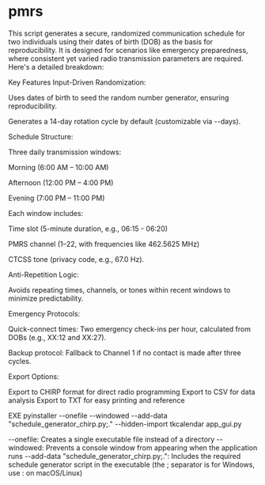 # pmrs

This script generates a secure, randomized communication schedule for two individuals using their dates of birth (DOB) as the basis for reproducibility. It is designed for scenarios like emergency preparedness, where consistent yet varied radio transmission parameters are required. Here's a detailed breakdown:

Key Features
Input-Driven Randomization:

Uses dates of birth to seed the random number generator, ensuring reproducibility.

Generates a 14-day rotation cycle by default (customizable via --days).

Schedule Structure:

Three daily transmission windows:

Morning (6:00 AM – 10:00 AM)

Afternoon (12:00 PM – 4:00 PM)

Evening (7:00 PM – 11:00 PM)

Each window includes:

Time slot (5-minute duration, e.g., 06:15 - 06:20)

PMRS channel (1–22, with frequencies like 462.5625 MHz)

CTCSS tone (privacy code, e.g., 67.0 Hz).

Anti-Repetition Logic:

Avoids repeating times, channels, or tones within recent windows to minimize predictability.

Emergency Protocols:

Quick-connect times: Two emergency check-ins per hour, calculated from DOBs (e.g., XX:12 and XX:27).

Backup protocol: Fallback to Channel 1 if no contact is made after three cycles.

Export Options:

Export to CHIRP format for direct radio programming
Export to CSV for data analysis
Export to TXT for easy printing and reference

EXE
pyinstaller --onefile --windowed --add-data "schedule_generator_chirp.py;." --hidden-import tkcalendar app_gui.py

--onefile: Creates a single executable file instead of a directory
--windowed: Prevents a console window from appearing when the application runs
--add-data "schedule_generator_chirp.py;.": Includes the required schedule generator script in the executable (the ; separator is for Windows, use : on macOS/Linux)

